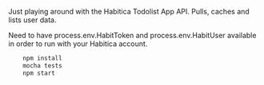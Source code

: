 Just playing around with the Habitica Todolist App API. Pulls, caches and lists user data. 

Need to have process.env.HabitToken and process.env.HabitUser available in order to run with your Habitica account. 

```bash
	npm install
	mocha tests
	npm start
```




